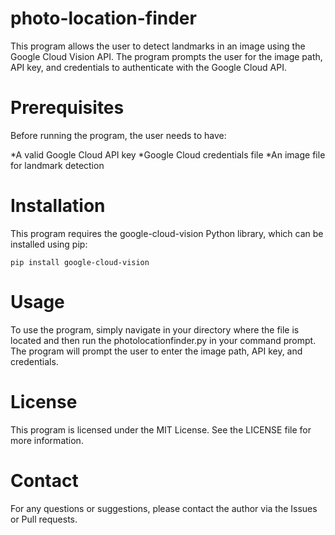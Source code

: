 # photo-location-finder
This program allows the user to detect landmarks in an image using the Google Cloud Vision API. The program prompts the user for the image path, API key, and credentials to authenticate with the Google Cloud API.

# Prerequisites

Before running the program, the user needs to have:

*A valid Google Cloud API key
*Google Cloud credentials file
*An image file for landmark detection
    
# Installation

This program requires the google-cloud-vision Python library, which can be installed using pip:

```pip install google-cloud-vision```

# Usage

To use the program, simply navigate in your directory where the file is located and then run the photolocationfinder.py in your command prompt. The program will prompt the user to enter the image path, API key, and credentials.

# License

This program is licensed under the MIT License. See the LICENSE file for more information.

# Contact

For any questions or suggestions, please contact the author via the Issues or Pull requests.
